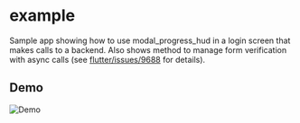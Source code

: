 # example

Sample app showing how to use modal_progress_hud in a login screen
that makes calls to a backend. Also shows method to manage form
verification with async calls (see [flutter/issues/9688](https://github.com/flutter/flutter/issues/9688) for details).

## Demo
![Demo](https://github.com/mmcc007/modal_progress_hud/blob/master/modal_progress_hud.gif)

